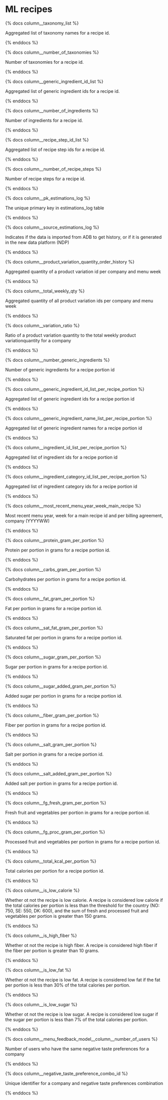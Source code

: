 # ML recipes
{% docs column__taxonomy_list %}

Aggregated list of taxonomy names for a recipe id.

{% enddocs %}

{% docs column__number_of_taxonomies %}

Number of taxonomies for a recipe id.

{% enddocs %}

{% docs column__generic_ingredient_id_list %}

Aggregated list of generic ingredient ids for a recipe id.

{% enddocs %}

{% docs column__number_of_ingredients %}

Number of ingredients for a recipe id.

{% enddocs %}

{% docs column__recipe_step_id_list %}

Aggregated list of recipe step ids for a recipe id.

{% enddocs %}

{% docs column__number_of_recipe_steps %}

Number of recipe steps for a recipe id.

{% enddocs %}

{% docs column__pk_estimations_log %}

The unique primary key in estimations_log table

{% enddocs %}

{% docs column__source_estimations_log %}

Indicates if the data is imported from ADB to get history, or if it is generated in the new data platform (NDP)

{% enddocs %}

{% docs column__product_variation_quantity_order_history %}

Aggregated quantity of a product variation id per company and menu week

{% enddocs %}

{% docs column__total_weekly_qty %}

Aggregated quantity of all product variation ids per company and menu week

{% enddocs %}

{% docs column__variation_ratio %}

Ratio of a product variation quantity to the total weekly product variationquantity for a company

{% enddocs %}

{% docs column__number_generic_ingredients %}

Number of generic ingredients for a recipe portion id

{% enddocs %}

{% docs column__generic_ingredient_id_list_per_recipe_portion %}

Aggregated list of generic ingredient ids for a recipe portion id

{% enddocs %}

{% docs column__generic_ingredient_name_list_per_recipe_portion %}

Aggregated list of generic ingredient names for a recipe portion id

{% enddocs %}

{% docs column__ingredient_id_list_per_recipe_portion %}

Aggregated list of ingredient ids for a recipe portion id

{% enddocs %}

{% docs column__ingredient_category_id_list_per_recipe_portion %}

Aggregated list of ingredient category ids for a recipe portion id

{% enddocs %}

{% docs column__most_recent_menu_year_week_main_recipe %}

Most recent menu year, week for a main recipe id and per billing agreement, company (YYYYWW)

{% enddocs %}

{% docs column__protein_gram_per_portion %}

Protein per portion in grams for a recipe portion id.

{% enddocs %}

{% docs column__carbs_gram_per_portion %}

Carbohydrates per portion in grams for a recipe portion id.

{% enddocs %}

{% docs column__fat_gram_per_portion %}

Fat per portion in grams for a recipe portion id.

{% enddocs %}

{% docs column__sat_fat_gram_per_portion %}

Saturated fat per portion in grams for a recipe portion id.

{% enddocs %}

{% docs column__sugar_gram_per_portion %}

Sugar per portion in grams for a recipe portion id.

{% enddocs %}

{% docs column__sugar_added_gram_per_portion %}

Added sugar per portion in grams for a recipe portion id.

{% enddocs %}

{% docs column__fiber_gram_per_portion %}

Fiber per portion in grams for a recipe portion id.

{% enddocs %}

{% docs column__salt_gram_per_portion %}

Salt per portion in grams for a recipe portion id.

{% enddocs %}

{% docs column__salt_added_gram_per_portion %}

Added salt per portion in grams for a recipe portion id.

{% enddocs %}

{% docs column__fg_fresh_gram_per_portion %}

Fresh fruit and vegetables per portion in grams for a recipe portion id.

{% enddocs %}

{% docs column__fg_proc_gram_per_portion %}

Processed fruit and vegetables per portion in grams for a recipe portion id.

{% enddocs %}

{% docs column__total_kcal_per_portion %}

Total calories per portion for a recipe portion id.

{% enddocs %}

{% docs column__is_low_calorie %}

Whether ot not the recipe is low calorie. A recipe is considered low calorie if the total calories per portion is less than the threshold for the country (NO: 750, SE: 550, DK: 600), and the sum of fresh and processed fruit and vegetables per portion is greater than 150 grams.

{% enddocs %}

{% docs column__is_high_fiber %}

Whether ot not the recipe is high fiber. A recipe is considered high fiber if the fiber per portion is greater than 10 grams.

{% enddocs %}

{% docs column__is_low_fat %}

Whether ot not the recipe is low fat. A recipe is considered low fat if the fat per portion is less than 30% of the total calories per portion.

{% enddocs %}

{% docs column__is_low_sugar %}

Whether ot not the recipe is low sugar. A recipe is considered low sugar if the sugar per portion is less than 7% of the total calories per portion.

{% enddocs %}


{% docs column__menu_feedback_model__column__number_of_users %}

Number of users who have the same negative taste preferences for a company

{% enddocs %}

{% docs column__negative_taste_preference_combo_id %}

Unique identifier for a company and negative taste preferences combination

{% enddocs %}
